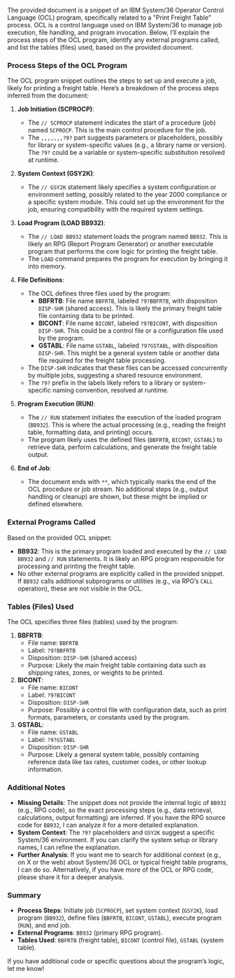 The provided document is a snippet of an IBM System/36 Operator Control Language (OCL) program, specifically related to a "Print Freight Table" process. OCL is a control language used on IBM System/36 to manage job execution, file handling, and program invocation. Below, I’ll explain the process steps of the OCL program, identify any external programs called, and list the tables (files) used, based on the provided document.

### Process Steps of the OCL Program

The OCL program snippet outlines the steps to set up and execute a job, likely for printing a freight table. Here’s a breakdown of the process steps inferred from the document:

1. **Job Initiation (SCPROCP)**:
   - The `// SCPROCP` statement indicates the start of a procedure (job) named `SCPROCP`. This is the main control procedure for the job.
   - The `,,,,,,,?9?` part suggests parameters or placeholders, possibly for library or system-specific values (e.g., a library name or version). The `?9?` could be a variable or system-specific substitution resolved at runtime.

2. **System Context (GSY2K)**:
   - The `// GSY2K` statement likely specifies a system configuration or environment setting, possibly related to the year 2000 compliance or a specific system module. This could set up the environment for the job, ensuring compatibility with the required system settings.

3. **Load Program (LOAD BB932)**:
   - The `// LOAD BB932` statement loads the program named `BB932`. This is likely an RPG (Report Program Generator) or another executable program that performs the core logic for printing the freight table.
   - The `LOAD` command prepares the program for execution by bringing it into memory.

4. **File Definitions**:
   - The OCL defines three files used by the program:
     - **BBFRTB**: File name `BBFRTB`, labeled `?9?BBFRTB`, with disposition `DISP-SHR` (shared access). This is likely the primary freight table file containing data to be printed.
     - **BICONT**: File name `BICONT`, labeled `?9?BICONT`, with disposition `DISP-SHR`. This could be a control file or a configuration file used by the program.
     - **GSTABL**: File name `GSTABL`, labeled `?9?GSTABL`, with disposition `DISP-SHR`. This might be a general system table or another data file required for the freight table processing.
   - The `DISP-SHR` indicates that these files can be accessed concurrently by multiple jobs, suggesting a shared resource environment.
   - The `?9?` prefix in the labels likely refers to a library or system-specific naming convention, resolved at runtime.

5. **Program Execution (RUN)**:
   - The `// RUN` statement initiates the execution of the loaded program (`BB932`). This is where the actual processing (e.g., reading the freight table, formatting data, and printing) occurs.
   - The program likely uses the defined files (`BBFRTB`, `BICONT`, `GSTABL`) to retrieve data, perform calculations, and generate the freight table output.

6. **End of Job**:
   - The document ends with `**`, which typically marks the end of the OCL procedure or job stream. No additional steps (e.g., output handling or cleanup) are shown, but these might be implied or defined elsewhere.

### External Programs Called

Based on the provided OCL snippet:
- **BB932**: This is the primary program loaded and executed by the `// LOAD BB932` and `// RUN` statements. It is likely an RPG program responsible for processing and printing the freight table.
- No other external programs are explicitly called in the provided snippet. If `BB932` calls additional subprograms or utilities (e.g., via RPG’s `CALL` operation), these are not visible in the OCL.

### Tables (Files) Used

The OCL specifies three files (tables) used by the program:
1. **BBFRTB**:
   - File name: `BBFRTB`
   - Label: `?9?BBFRTB`
   - Disposition: `DISP-SHR` (shared access)
   - Purpose: Likely the main freight table containing data such as shipping rates, zones, or weights to be printed.
2. **BICONT**:
   - File name: `BICONT`
   - Label: `?9?BICONT`
   - Disposition: `DISP-SHR`
   - Purpose: Possibly a control file with configuration data, such as print formats, parameters, or constants used by the program.
3. **GSTABL**:
   - File name: `GSTABL`
   - Label: `?9?GSTABL`
   - Disposition: `DISP-SHR`
   - Purpose: Likely a general system table, possibly containing reference data like tax rates, customer codes, or other lookup information.

### Additional Notes
- **Missing Details**: The snippet does not provide the internal logic of `BB932` (e.g., RPG code), so the exact processing steps (e.g., data retrieval, calculations, output formatting) are inferred. If you have the RPG source code for `BB932`, I can analyze it for a more detailed explanation.
- **System Context**: The `?9?` placeholders and `GSY2K` suggest a specific System/36 environment. If you can clarify the system setup or library names, I can refine the explanation.
- **Further Analysis**: If you want me to search for additional context (e.g., on X or the web) about System/36 OCL or typical freight table programs, I can do so. Alternatively, if you have more of the OCL or RPG code, please share it for a deeper analysis.

### Summary
- **Process Steps**: Initiate job (`SCPROCP`), set system context (`GSY2K`), load program (`BB932`), define files (`BBFRTB`, `BICONT`, `GSTABL`), execute program (`RUN`), and end job.
- **External Programs**: `BB932` (primary RPG program).
- **Tables Used**: `BBFRTB` (freight table), `BICONT` (control file), `GSTABL` (system table).

If you have additional code or specific questions about the program’s logic, let me know!